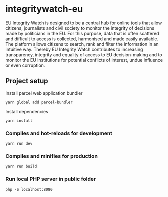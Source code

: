 # integritywatch-eu
EU Integrity Watch is designed to be a central hub for online tools that allow citizens, journalists and civil society to monitor the integrity of decisions made by politicians in the EU. For this purpose, data that is often scattered and difficult to access is collected, harmonised and made easily available. The platform allows citizens to search, rank and filter the information in an intuitive way. Thereby EU Integrity Watch contributes to increasing transparency, integrity and equality of access to EU decision-making and to monitor the EU institutions for potential conflicts of interest, undue influence or even corruption.


## Project setup
Install parcel web application bundler
```
yarn global add parcel-bundler
```
Install dependencies
```
yarn install
```


### Compiles and hot-reloads for development
```
yarn run dev
```

### Compiles and minifies for production
```
yarn run build
```

### Run local PHP server in public folder
```
php -S localhost:8080
```
